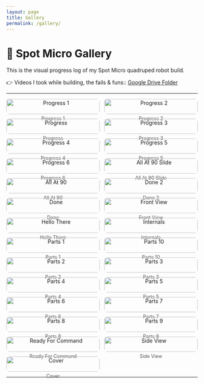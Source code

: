 ```yaml
---
layout: page
title: Gallery
permalink: /gallery/
---
```


# 📸 Spot Micro Gallery

This is the visual progress log of my Spot Micro quadruped robot build.  

👉 Videos I took while building, the fails & funs:: [Google Drive Folder](https://drive.google.com/drive/folders/15dM4y8RAFCNeNEGJk4wat-UXSXjMEdue?usp=sharing)

---

<div class="gallery">

  <figure>
    <a href="{{ site.baseurl }}/assets/images/2025-03-10 at 15.35.27 Progress.jpg" data-lightbox>
      <img src="{{ site.baseurl }}/assets/images/2025-03-10 at 15.35.27 Progress.jpg" alt="Progress 1" />
    </a>
    <figcaption>Progress 1</figcaption>
  </figure>

  <figure>
    <a href="{{ site.baseurl }}/assets/images/2025-03-15 at 13.08.35 Progress 2.jpg" data-lightbox>
      <img src="{{ site.baseurl }}/assets/images/2025-03-15 at 13.08.35 Progress 2.jpg" alt="Progress 2" />
    </a>
    <figcaption>Progress 2</figcaption>
  </figure>

  <figure>
    <a href="{{ site.baseurl }}/assets/images/2025-03-15 at 13.08.35 Progress.jpg" data-lightbox>
      <img src="{{ site.baseurl }}/assets/images/2025-03-15 at 13.08.35 Progress.jpg" alt="Progress" />
    </a>
    <figcaption>Progress</figcaption>
  </figure>

  <figure>
    <a href="{{ site.baseurl }}/assets/images/2025-03-15 at 13.08.36 Progress 3.jpg" data-lightbox>
      <img src="{{ site.baseurl }}/assets/images/2025-03-15 at 13.08.36 Progress 3.jpg" alt="Progress 3" />
    </a>
    <figcaption>Progress 3</figcaption>
  </figure>

  <figure>
    <a href="{{ site.baseurl }}/assets/images/2025-03-15 at 13.08.36 Progress 4.jpg" data-lightbox>
      <img src="{{ site.baseurl }}/assets/images/2025-03-15 at 13.08.36 Progress 4.jpg" alt="Progress 4" />
    </a>
    <figcaption>Progress 4</figcaption>
  </figure>

  <figure>
    <a href="{{ site.baseurl }}/assets/images/2025-03-15 at 13.08.37 Progress 5.jpg" data-lightbox>
      <img src="{{ site.baseurl }}/assets/images/2025-03-15 at 13.08.37 Progress 5.jpg" alt="Progress 5" />
    </a>
    <figcaption>Progress 5</figcaption>
  </figure>

  <figure>
    <a href="{{ site.baseurl }}/assets/images/2025-03-15 at 13.08.37 Progress 6.jpg" data-lightbox>
      <img src="{{ site.baseurl }}/assets/images/2025-03-15 at 13.08.37 Progress 6.jpg" alt="Progress 6" />
    </a>
    <figcaption>Progress 6</figcaption>
  </figure>

  <figure>
    <a href="{{ site.baseurl }}/assets/images/All90.jpg" data-lightbox>
      <img src="{{ site.baseurl }}/assets/images/All90.jpg" alt="All At 90 Slide" />
    </a>
    <figcaption>All At 90 Slide</figcaption>
  </figure>

  <figure>
    <a href="{{ site.baseurl }}/assets/images/All At 90.jpg" data-lightbox>
      <img src="{{ site.baseurl }}/assets/images/All At 90.jpg" alt="All At 90" />
    </a>
    <figcaption>All At 90</figcaption>
  </figure>

  <figure>
    <a href="{{ site.baseurl }}/assets/images/Done 2.jpg" data-lightbox>
      <img src="{{ site.baseurl }}/assets/images/Done 2.jpg" alt="Done 2" />
    </a>
    <figcaption>Done 2</figcaption>
  </figure>

  <figure>
    <a href="{{ site.baseurl }}/assets/images/Done.jpg" data-lightbox>
      <img src="{{ site.baseurl }}/assets/images/Done.jpg" alt="Done" />
    </a>
    <figcaption>Done</figcaption>
  </figure>

  <figure>
    <a href="{{ site.baseurl }}/assets/images/Front View.jpg" data-lightbox>
      <img src="{{ site.baseurl }}/assets/images/Front View.jpg" alt="Front View" />
    </a>
    <figcaption>Front View</figcaption>
  </figure>

  <figure>
    <a href="{{ site.baseurl }}/assets/images/Hello There.jpg" data-lightbox>
      <img src="{{ site.baseurl }}/assets/images/Hello There.jpg" alt="Hello There" />
    </a>
    <figcaption>Hello There</figcaption>
  </figure>

  <figure>
    <a href="{{ site.baseurl }}/assets/images/Internals.jpg" data-lightbox>
      <img src="{{ site.baseurl }}/assets/images/Internals.jpg" alt="Internals" />
    </a>
    <figcaption>Internals</figcaption>
  </figure>

  <figure>
    <a href="{{ site.baseurl }}/assets/images/Parts 1.jpg" data-lightbox>
      <img src="{{ site.baseurl }}/assets/images/Parts 1.jpg" alt="Parts 1" />
    </a>
    <figcaption>Parts 1</figcaption>
  </figure>

  <figure>
    <a href="{{ site.baseurl }}/assets/images/Parts 10.jpg" data-lightbox>
      <img src="{{ site.baseurl }}/assets/images/Parts 10.jpg" alt="Parts 10" />
    </a>
    <figcaption>Parts 10</figcaption>
  </figure>

  <figure>
    <a href="{{ site.baseurl }}/assets/images/Parts 2.jpg" data-lightbox>
      <img src="{{ site.baseurl }}/assets/images/Parts 2.jpg" alt="Parts 2" />
    </a>
    <figcaption>Parts 2</figcaption>
  </figure>

  <figure>
    <a href="{{ site.baseurl }}/assets/images/Parts 3.jpg" data-lightbox>
      <img src="{{ site.baseurl }}/assets/images/Parts 3.jpg" alt="Parts 3" />
    </a>
    <figcaption>Parts 3</figcaption>
  </figure>

  <figure>
    <a href="{{ site.baseurl }}/assets/images/Parts 4.jpg" data-lightbox>
      <img src="{{ site.baseurl }}/assets/images/Parts 4.jpg" alt="Parts 4" />
    </a>
    <figcaption>Parts 4</figcaption>
  </figure>

  <figure>
    <a href="{{ site.baseurl }}/assets/images/Parts 5.jpg" data-lightbox>
      <img src="{{ site.baseurl }}/assets/images/Parts 5.jpg" alt="Parts 5" />
    </a>
    <figcaption>Parts 5</figcaption>
  </figure>

  <figure>
    <a href="{{ site.baseurl }}/assets/images/Parts 6.jpg" data-lightbox>
      <img src="{{ site.baseurl }}/assets/images/Parts 6.jpg" alt="Parts 6" />
    </a>
    <figcaption>Parts 6</figcaption>
  </figure>

  <figure>
    <a href="{{ site.baseurl }}/assets/images/Parts 7.jpg" data-lightbox>
      <img src="{{ site.baseurl }}/assets/images/Parts 7.jpg" alt="Parts 7" />
    </a>
    <figcaption>Parts 7</figcaption>
  </figure>

  <figure>
    <a href="{{ site.baseurl }}/assets/images/Parts 8.jpg" data-lightbox>
      <img src="{{ site.baseurl }}/assets/images/Parts 8.jpg" alt="Parts 8" />
    </a>
    <figcaption>Parts 8</figcaption>
  </figure>

  <figure>
    <a href="{{ site.baseurl }}/assets/images/Parts 9.jpg" data-lightbox>
      <img src="{{ site.baseurl }}/assets/images/Parts 9.jpg" alt="Parts 9" />
    </a>
    <figcaption>Parts 9</figcaption>
  </figure>

  <figure>
    <a href="{{ site.baseurl }}/assets/images/Ready For Command.jpg" data-lightbox>
      <img src="{{ site.baseurl }}/assets/images/Ready For Command.jpg" alt="Ready For Command" />
    </a>
    <figcaption>Ready For Command</figcaption>
  </figure>

  <figure>
    <a href="{{ site.baseurl }}/assets/images/Side View.jpg" data-lightbox>
      <img src="{{ site.baseurl }}/assets/images/Side View.jpg" alt="Side View" />
    </a>
    <figcaption>Side View</figcaption>
  </figure>

  <figure>
    <a href="{{ site.baseurl }}/assets/images/cover.png" data-lightbox>
      <img src="{{ site.baseurl }}/assets/images/cover.png" alt="Cover" />
    </a>
    <figcaption>Cover</figcaption>
  </figure>

</div>

---

<script>
document.addEventListener("DOMContentLoaded", () => {
  const links = document.querySelectorAll("a[data-lightbox]");
  const lightbox = document.createElement("div");
  lightbox.classList.add("lightbox");
  lightbox.innerHTML = "<img />";
  document.body.appendChild(lightbox);

  const lightboxImg = lightbox.querySelector("img");

  links.forEach(link => {
    link.addEventListener("click", e => {
      e.preventDefault();
      lightboxImg.src = link.href;
      lightbox.classList.add("show");
    });
  });

  lightbox.addEventListener("click", () => {
    lightbox.classList.remove("show");
  });
});
</script>

<style>
.gallery {
  display: grid;
  grid-template-columns: repeat(auto-fill, minmax(200px, 1fr));
  gap: 12px;
}
.gallery img {
  width: 100%;
  height: auto;
  border-radius: 8px;
  cursor: pointer;
  transition: transform 0.2s ease;
}
.gallery img:hover {
  transform: scale(1.05);
}
figure {
  margin: 0;
  text-align: center;
}
figcaption {
  margin-top: 4px;
  font-size: 0.9em;
  color: #555;
}
.lightbox {
  position: fixed;
  top: 0; left: 0;
  width: 100%; height: 100%;
  background: rgba(0,0,0,0.9);
  display: flex;
  justify-content: center;
  align-items: center;
  opacity: 0;
  pointer-events: none;
  transition: opacity 0.3s;
}
.lightbox.show {
  opacity: 1;
  pointer-events: auto;
}
.lightbox img {
  max-width: 90%;
  max-height: 90%;
  border-radius: 8px;
}
</style>

